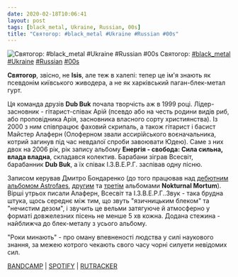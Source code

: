 ```yaml
---
date: 2020-02-18T10:06:41
layout: post
tags: [black_metal, Ukraine, Russian, 00s]
title: "Святогор: #black_metal #Ukraine #Russian #00s"
---
```

![Святогор: #black_metal #Ukraine #Russian #00s](https://res.cloudinary.com/vast-space-unexplored/image/upload/photos/photo_894_18-02-2020_10-06-40.jpg)
Святогор: [#black_metal](/tags/#black_metal) [#Ukraine](/tags/#Ukraine) [#Russian](/tags/#Russian) [#00s](/tags/#00s)

**Святогор**, звісно, не **Isis**, але теж в халепі: тепер це ім&#39;я знають як псевдонім київського живодера, а не як харківський паган-блек-метал гурт.

Ця команда друзів **Dub Buk** почала творчість аж в 1999 році. Лідер-засновник - гітарист-співак Арій (псевдо або на честь родини видів риб, або проповідника Арія, засновника власного сорту християнства). Із 2000 з ним співпрацює фаховий скрипаль, а також гітарист і басист Майстер Алаферн (Олоферном звали ассирійського воєначальника, котрий загинув під час невдалої спроби завоювати Юдею). Саме з них двох на 2006 рік, рік запису альбому __Енергія - свобода: Сила сильна, влада владна__, складався колектив. Барабани зіграв Всесвіт, барабанник **Dub Buk**, а їх співак І.З.В.Е.Р.Г. заспівав одну пісню.

Записом керував Дмитро Бондаренко (до того працював над [дебютним альбомом Astrofaes](/2019-10-16-astrofaes--pagan-black-metal-symphonic-black-metal), [другим](/2019-10-26-nokturnal-mortum--symphonic-black-metal-ukraine-) та [третім](/2019-10-29-nokturnal-mortum--symphonic-black-metal-old-school-black-metal) альбомами **Nokturnal Mortum**). Вірші утрьох писали Алаферн, Всесвіт та І.З.В.Е.Р.Г..Звук - така брудна штука, щось середнє між тим, що звуть &quot;язичницьким блеком&quot; та &quot;нечистим дезом&quot;, і звучить це вельми затягуюче й атмосферно у форматі довжелезних пісень не менше 5 хв кожна.  Додана стежина - найближча до блек-металу з усього альбому.

&quot;Роки минають&quot; - про оману впевненості людства у силі наукового знання, за межею котрого чекають свого часу чорні силуети невідомих сил.

[BANDCAMP](https://svyatogor.bandcamp.com/album/energy-freedom) \| [SPOTIFY](https://open.spotify.com/album/6fStWmzn8adzn5wuS6jdmX) \| [RUTRACKER](https://rutracker.org/forum/viewtopic.php?t=1085171)
